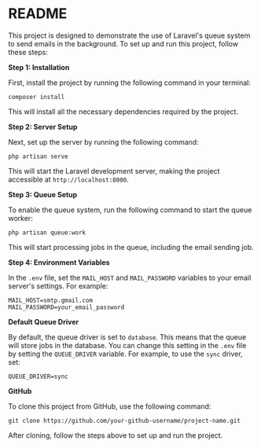 # README

This project is designed to demonstrate the use of Laravel's queue system to send emails in the background. To set up and run this project, follow these steps:

**Step 1: Installation**

First, install the project by running the following command in your terminal:
```
composer install
```
This will install all the necessary dependencies required by the project.

**Step 2: Server Setup**

Next, set up the server by running the following command:
```
php artisan serve
```
This will start the Laravel development server, making the project accessible at `http://localhost:8000`.

**Step 3: Queue Setup**

To enable the queue system, run the following command to start the queue worker:
```
php artisan queue:work
```
This will start processing jobs in the queue, including the email sending job.

**Step 4: Environment Variables**

In the `.env` file, set the `MAIL_HOST` and `MAIL_PASSWORD` variables to your email server's settings. For example:
```
MAIL_HOST=smtp.gmail.com
MAIL_PASSWORD=your_email_password
```
**Default Queue Driver**

By default, the queue driver is set to `database`. This means that the queue will store jobs in the database. You can change this setting in the `.env` file by setting the `QUEUE_DRIVER` variable. For example, to use the `sync` driver, set:
```
QUEUE_DRIVER=sync
```
**GitHub**

To clone this project from GitHub, use the following command:
```
git clone https://github.com/your-github-username/project-name.git
```

After cloning, follow the steps above to set up and run the project.
